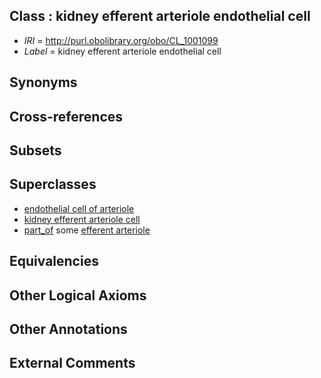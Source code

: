 
## Class : kidney efferent arteriole endothelial cell

 * *IRI* = http://purl.obolibrary.org/obo/CL_1001099
 * *Label* = kidney efferent arteriole endothelial cell

## Synonyms


## Cross-references


## Subsets


## Superclasses

 * [endothelial cell of arteriole](../../CL/12/CL_1000412.md)
 * [kidney efferent arteriole cell](../../CL/09/CL_1001009.md)
 * [part_of](../../BFO/50/BFO_0000050.md) some [efferent arteriole](../../UBERON/40/UBERON_0004640.md)

## Equivalencies


## Other Logical Axioms


## Other Annotations


## External Comments

